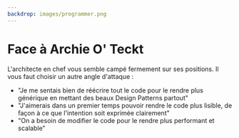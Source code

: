 ```yaml
---
backdrop: images/programmer.png
---
```


# Face à Archie O' Teckt

L'architecte en chef vous semble campé fermement sur ses positions. Il vous faut choisir un autre angle d'attaque :
- "Je me sentais bien de réécrire tout le code pour le rendre plus générique en mettant des beaux Design Patterns partout"
- "J'aimerais dans un premier temps pouvoir rendre le code plus lisible, de façon à ce que l'intention soit exprimée clairement"
- "On a besoin de modifier le code pour le rendre plus performant et scalable"

<Page url="/assaut-tour-ivoir/156" instructions="" action="Design pattern !" condition="none" />
<Page url="/assaut-tour-ivoir/159" instructions="" action="Que l'intention soit exprimée !" condition="none" />
<Page url="/assaut-tour-ivoir/155" instructions="" action="Performance et scalabilité !" condition="none" />